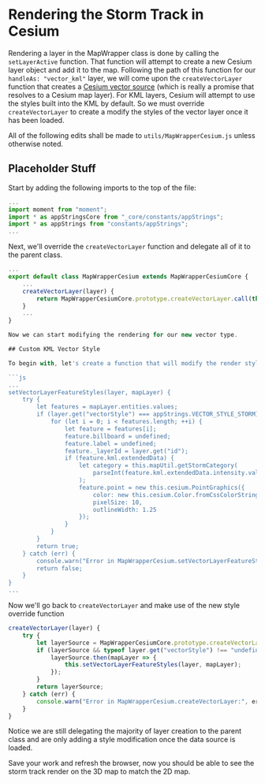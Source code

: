 # Rendering the Storm Track in Cesium

Rendering a layer in the MapWrapper class is done by calling the `setLayerActive` function. That function will attempt to create a new Cesium layer object and add it to the map. Following the path of this function for our `handleAs: "vector_kml"` layer, we will come upon the `createVectorLayer` function that creates a [Cesium vector source](https://cesiumjs.org/Cesium/Build/Documentation/DataSource.html?classFilter=datasou) (which is really a promise that resolves to a Cesium map layer). For KML layers, Cesium will attempt to use the styles built into the KML by default. So we must override `createVectorLayer` to create a modify the styles of the vector layer once it has been loaded.

All of the following edits shall be made to `utils/MapWrapperCesium.js` unless otherwise noted.

## Placeholder Stuff

Start by adding the following imports to the top of the file:

```js
...
import moment from "moment";
import * as appStringsCore from "_core/constants/appStrings";
import * as appStrings from "constants/appStrings";
...
```

Next, we'll override the `createVectorLayer` function and delegate all of it to the parent class.

```js
...
export default class MapWrapperCesium extends MapWrapperCesiumCore {
    ...
    createVectorLayer(layer) {
        return MapWrapperCesiumCore.prototype.createVectorLayer.call(this, layer);
    }
    ...
}

Now we can start modifying the rendering for our new vector type.

## Custom KML Vector Style

To begin with, let's create a function that will modify the render style for each point entity in the storm track. Remember that Cesium vector layers are promises that resolve to an [EntityCollection](https://cesiumjs.org/Cesium/Build/Documentation/EntityCollection.html) so what we'll do is create a function that takes the layer object from state, the map layer (Entity Collection) from Cesium, and modifies the render features of each entity on the map. We'll also attach the layer id to each point so that later we can resolve the parent layer from each point.

```js
...
setVectorLayerFeatureStyles(layer, mapLayer) {
    try {
        let features = mapLayer.entities.values;
        if (layer.get("vectorStyle") === appStrings.VECTOR_STYLE_STORM) {
            for (let i = 0; i < features.length; ++i) {
                let feature = features[i];
                feature.billboard = undefined;
                feature.label = undefined;
                feature._layerId = layer.get("id");
                if (feature.kml.extendedData) {
                    let category = this.mapUtil.getStormCategory(
                        parseInt(feature.kml.extendedData.intensity.value)
                    );
                    feature.point = new this.cesium.PointGraphics({
                        color: new this.cesium.Color.fromCssColorString(category.color),
                        pixelSize: 10,
                        outlineWidth: 1.25
                    });
                }
            }
        }
        return true;
    } catch (err) {
        console.warn("Error in MapWrapperCesium.setVectorLayerFeatureStyles:", err);
        return false;
    }
}
...
```

Now we'll go back to `createVectorLayer` and make use of the new style override function

```js
createVectorLayer(layer) {
    try {
        let layerSource = MapWrapperCesiumCore.prototype.createVectorLayer.call(this, layer);
        if (layerSource && typeof layer.get("vectorStyle") !== "undefined") {
            layerSource.then(mapLayer => {
                this.setVectorLayerFeatureStyles(layer, mapLayer);
            });
        }
        return layerSource;
    } catch (err) {
        console.warn("Error in MapWrapperCesium.createVectorLayer:", err);
    }
}
```
Notice we are still delegating the majority of layer creation to the parent class and are only adding a style modification once the data source is loaded.

Save your work and refresh the browser, now you should be able to see the storm track render on the 3D map to match the 2D map.